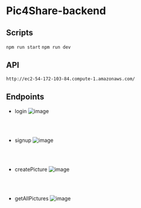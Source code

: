 # Pic4Share-backend

## Scripts
`npm run start`
`npm run dev`

## API
`http://ec2-54-172-103-84.compute-1.amazonaws.com/`

## Endpoints
- login
![image](https://user-images.githubusercontent.com/61525227/124323710-23410200-db58-11eb-9b2a-ca09b2058ad8.png)
<br>
<br>

- signup
![image](https://user-images.githubusercontent.com/61525227/124323784-3eac0d00-db58-11eb-89fe-0ff8515f85d5.png)
<br>
<br>

- createPicture
![image](https://user-images.githubusercontent.com/61525227/124323918-761ab980-db58-11eb-89e7-c11b172288d1.png)
<br>
<br>

- getAllPictures
![image](https://user-images.githubusercontent.com/61525227/124324033-a5c9c180-db58-11eb-86c4-1c757af45784.png)
<br>
<br>
